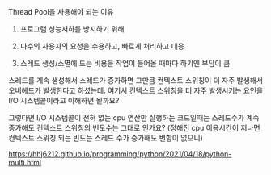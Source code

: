  Thread Pool을 사용해야 되는 이유

1. 프로그램 성능저하를 방지하기 위해

2. 다수의 사용자의 요청을 수용하고, 빠르게 처리하고 대응

3. 스레드 생성/소멸에 드는 비용을 작업이 들어올 때마다 하기엔 부담이 큼



스레드를 계속 생성해서 스레드가 증가하면 그만큼 컨텍스트 스위칭이 더 자주 발생해서 오버헤드가 발생한다고 하셨는데. 여기서 컨텍스트 스위칭을 더 자주 발생시키는 요인을 I/O 시스템콜이라고 이해하면 될까요?


그렇다면 I/O 시스템콜이 전혀 없는 cpu 연산만 실행하는 코드일때는 스레드수가 계속 증가해도 컨텍스트 스위칭의 빈도수는 그대로 인가요? (정해진 cpu 이용시간이 지나면 컨텍스트 스위칭 되는 빈도는 스레드 수가 증가해도 변함이 없으니)

https://hhj6212.github.io/programming/python/2021/04/18/python-multi.html
